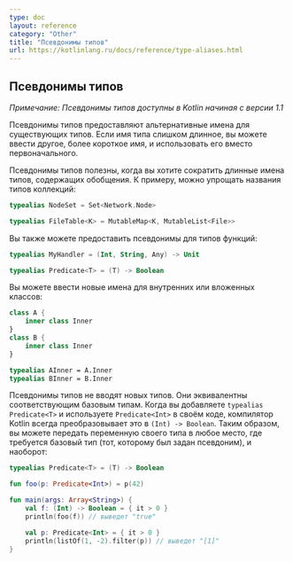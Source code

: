 ```yaml
---
type: doc
layout: reference
category: "Other"
title: "Псевдонимы типов"
url: https://kotlinlang.ru/docs/reference/type-aliases.html
---
```


<!--## Type aliases-->
## Псевдонимы типов

_Примечание: Псевдонимы типов доступны в Kotlin начиная с версии 1.1_

<!--Type aliases provide alternative names for existing types.
If the type name is too long you can introduce a different shorter name and use the new one instead.-->
Псевдонимы типов предоставляют альтернативные имена для существующих типов.
Если имя типа слишком длинное, вы можете ввести другое, более короткое имя, и использовать его вместо первоначального.
 
<!--It's useful to shorten long generic types.
For instance, it's often tempting to shrink collection types:-->
Псевдонимы типов полезны, когда вы хотите сократить длинные имена типов, содержащих обобщения. 
К примеру, можно упрощать названия типов коллекций:

``` kotlin
typealias NodeSet = Set<Network.Node>

typealias FileTable<K> = MutableMap<K, MutableList<File>>
```

<!--You can provide different aliases for function types:-->
Вы также можете предоставить псевдонимы для типов функций:

``` kotlin
typealias MyHandler = (Int, String, Any) -> Unit

typealias Predicate<T> = (T) -> Boolean
```

<!--You can have new names for inner and nested classes:-->
Вы можете ввести новые имена для внутренних или вложенных классов:

``` kotlin
class A {
    inner class Inner
}
class B {
    inner class Inner
}

typealias AInner = A.Inner
typealias BInner = B.Inner
```

<!--Type aliases do not introduce new types. 
They are equivalent to the corresponding underlying types.
When you add `typealias Predicate<T>` and use `Predicate<Int>` in your code, the Kotlin compiler always expand it to `(Int) -> Boolean`. 
Thus you can pass a variable of your type whenever a general function type is required and vice versa:-->
Псевдонимы типов не вводят новых типов. Они эквивалентны соответствующим базовым типам. Когда вы добавляете `typealias Predicate<T>` и используете `Predicate<Int>` в своём коде, компилятор Kotlin всегда преобразовывает это в `(Int) -> Boolean`.
Таким образом, вы можете передать переменную своего типа в любое место, где требуется базовый тип (тот, которому был задан псевдоним), и наоборот:

``` kotlin
typealias Predicate<T> = (T) -> Boolean

fun foo(p: Predicate<Int>) = p(42)

fun main(args: Array<String>) {
    val f: (Int) -> Boolean = { it > 0 }
    println(foo(f)) // выведет "true"

    val p: Predicate<Int> = { it > 0 }
    println(listOf(1, -2).filter(p)) // выведет "[1]"
}
```
